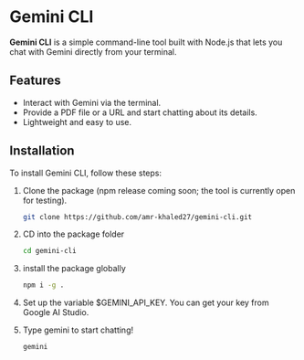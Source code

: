 # Gemini CLI

**Gemini CLI** is a simple command-line tool built with Node.js that lets you chat with Gemini directly from your terminal.

## Features
- Interact with Gemini via the terminal.
- Provide a PDF file or a URL and start chatting about its details.
- Lightweight and easy to use.

## Installation

To install Gemini CLI, follow these steps:

1. Clone the package (npm release coming soon; the tool is currently open for testing).
   
      ```bash
      git clone https://github.com/amr-khaled27/gemini-cli.git
      ```
   
2. CD into the package folder

     ```bash
     cd gemini-cli
     ```
3. install the package globally

     ```bash
     npm i -g .
     ```

4. Set up the variable $GEMINI_API_KEY. You can get your key from Google AI Studio.

5. Type gemini to start chatting!

     ```bash
     gemini
     ```
